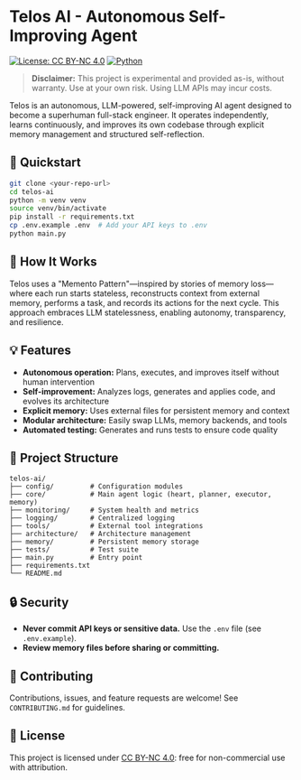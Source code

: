 # Telos AI - Autonomous Self-Improving Agent

[![License: CC BY-NC 4.0](https://img.shields.io/badge/License-CC%20BY--NC%204.0-lightgrey.svg)](LICENSE)
[![Python](https://img.shields.io/badge/python-3.9%2B-blue.svg)](https://www.python.org/)

> **Disclaimer:** This project is experimental and provided as-is, without warranty. Use at your own risk. Using LLM APIs may incur costs.

Telos is an autonomous, LLM-powered, self-improving AI agent designed to become a superhuman full-stack engineer. It operates independently, learns continuously, and improves its own codebase through explicit memory management and structured self-reflection.

## 🚀 Quickstart

```bash
git clone <your-repo-url>
cd telos-ai
python -m venv venv
source venv/bin/activate
pip install -r requirements.txt
cp .env.example .env  # Add your API keys to .env
python main.py
```

## 🧠 How It Works

Telos uses a "Memento Pattern"—inspired by stories of memory loss—where each run starts stateless, reconstructs context from external memory, performs a task, and records its actions for the next cycle. This approach embraces LLM statelessness, enabling autonomy, transparency, and resilience.

## 💡 Features
- **Autonomous operation:** Plans, executes, and improves itself without human intervention
- **Self-improvement:** Analyzes logs, generates and applies code, and evolves its architecture
- **Explicit memory:** Uses external files for persistent memory and context
- **Modular architecture:** Easily swap LLMs, memory backends, and tools
- **Automated testing:** Generates and runs tests to ensure code quality

## 📁 Project Structure

```
telos-ai/
├── config/         # Configuration modules
├── core/           # Main agent logic (heart, planner, executor, memory)
├── monitoring/     # System health and metrics
├── logging/        # Centralized logging
├── tools/          # External tool integrations
├── architecture/   # Architecture management
├── memory/         # Persistent memory storage
├── tests/          # Test suite
├── main.py         # Entry point
├── requirements.txt
└── README.md
```
<!-- For a full file tree and deep technical docs, see /docs or the wiki. -->

## 🔒 Security
- **Never commit API keys or sensitive data.** Use the `.env` file (see `.env.example`).
- **Review memory files before sharing or committing.**

## 🤝 Contributing
Contributions, issues, and feature requests are welcome! See `CONTRIBUTING.md` for guidelines.

## 📜 License
This project is licensed under [CC BY-NC 4.0](LICENSE): free for non-commercial use with attribution.